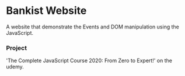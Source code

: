 # Bankist Website

A website that demonstrate the Events and DOM manipulation using the JavaScript.

### Project

'The Complete JavaScript Course 2020: From Zero to Expert!' on the udemy.
